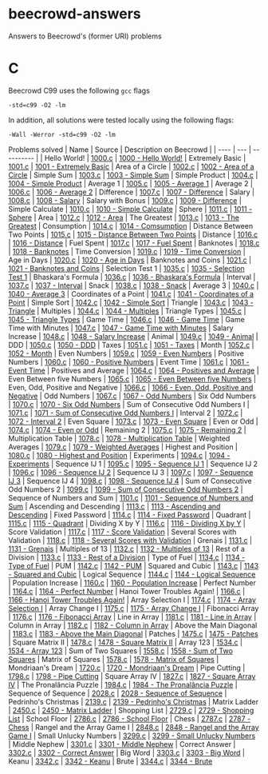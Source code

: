 # beecrowd-answers
Answers to Beecrowd's (former URI) problems

# C

Beecrowd C99 uses the following `gcc` flags

`-std=c99 -O2 -lm`

In addition, all solutions were tested locally using the following flags:

`-Wall -Werror -std=c99 -O2 -lm`

Problems solved
| Name | Source | Description on Beecrowd |
| ---- | --- | ---------- |
| Hello World! | [1000.c](src/C/1000.c) | [1000 - Hello World!](https://judge.beecrowd.com/en/problems/view/1000)
| Extremely Basic | [1001.c](src/C/1001.c) | [1001 - Extremely Basic](https://judge.beecrowd.com/en/problems/view/1001)
| Area of a Circle | [1002.c](src/C/1002.c) | [1002 - Area of a Circle](https://judge.beecrowd.com/en/problems/view/1002)
| Simple Sum | [1003.c](src/C/1003.c) | [1003 - Simple Sum](https://judge.beecrowd.com/en/problems/view/1003)
| Simple Product | [1004.c](src/C/1004.c) | [1004 - Simple Product](https://judge.beecrowd.com/en/problems/view/1004)
| Average 1 | [1005.c](src/C/1005.c) | [1005 - Average 1](https://judge.beecrowd.com/en/problems/view/1005)
| Average 2 | [1006.c](src/C/1006.c) | [1006 - Average 2](https://judge.beecrowd.com/en/problems/view/1006)
| Difference | [1007.c](src/C/1007.c) | [1007 - Difference](https://judge.beecrowd.com/en/problems/view/1007)
| Salary | [1008.c](src/C/1008.c) | [1008 - Salary](https://judge.beecrowd.com/en/problems/view/1008)
| Salary with Bonus | [1009.c](src/C/1009.c) | [1009 - Difference](https://judge.beecrowd.com/en/problems/view/1009)
| Simple Calculate | [1010.c](src/C/1010.c) | [1010 - Simple Calculate](https://judge.beecrowd.com/en/problems/view/1010)
| Sphere | [1011.c](src/C/1011.c) | [1011 - Sphere](https://judge.beecrowd.com/en/problems/view/1011)
| Area | [1012.c](src/C/1012.c) | [1012 - Area](https://judge.beecrowd.com/en/problems/view/1012)
| The Greatest | [1013.c](src/C/1013.c) | [1013 - The Greatest](https://judge.beecrowd.com/en/problems/view/1013)
| Consumption | [1014.c](src/C/1014.c) | [1014 - Comsumption](https://judge.beecrowd.com/en/problems/view/1014)
| Distance Between Two Points | [1015.c](src/C/1015.c) | [1015 - Distance Between Two Points](https://judge.beecrowd.com/en/problems/view/1015)
| Distance | [1016.c](src/C/1016.c) | [1016 - Distance](https://judge.beecrowd.com/en/problems/view/1016)
| Fuel Spent | [1017.c](src/C/1017.c) | [1017 - Fuel Spent](https://judge.beecrowd.com/en/problems/view/1017)
| Banknotes | [1018.c](src/C/1018.c) | [1018 - Banknotes](https://judge.beecrowd.com/en/problems/view/1018)
| Time Conversion | [1019.c](src/C/1019.c) | [1019 - Time Conversion](https://judge.beecrowd.com/en/problems/view/1019)
| Age in Days | [1020.c](src/C/1020.c) | [1020 - Age in Days](https://judge.beecrowd.com/en/problems/view/1020)
| Banknotes and Coins | [1021.c](src/C/1021.c) | [1021 - Banknotes and Coins](https://judge.beecrowd.com/en/problems/view/1021)
| Selection Test 1 | [1035.c](src/C/1035.c) | [1035 - Selection Test 1](https://judge.beecrowd.com/en/problems/view/1035)
| Bhaskara's Formula | [1036.c](src/C/1036.c) | [1036 - Bhaskara's Formula](https://judge.beecrowd.com/en/problems/view/1036)
| Interval | [1037.c](src/C/1037.c) | [1037 - Interval](https://judge.beecrowd.com/en/problems/view/1037)
| Snack | [1038.c](src/C/1038.c) | [1038 - Snack](https://judge.beecrowd.com/en/problems/view/1038)
| Average 3 | [1040.c](src/C/1040.c) | [1040 - Average 3](https://judge.beecrowd.com/en/problems/view/1040)
| Coordinates of a Point | [1041.c](src/C/1041.c) | [1041 - Coordinates of a Point](https://judge.beecrowd.com/en/problems/view/1041)
| Simple Sort | [1042.c](src/C/1042.c) | [1042 - Simple Sort](https://judge.beecrowd.com/en/problems/view/1042)
| Triangle | [1043.c](src/C/1043.c) | [1043 - Triangle](https://judge.beecrowd.com/en/problems/view/1043)
| Multiples | [1044.c](src/C/1044.c) | [1044 - Multiples](https://judge.beecrowd.com/en/problems/view/1044)
| Triangle Types | [1045.c](src/C/1045.c) | [1045 - Triangle Types](https://judge.beecrowd.com/en/problems/view/1045)
| Game Time | [1046.c](src/C/1046.c) | [1046 - Game Time](https://judge.beecrowd.com/en/problems/view/1046)
| Game Time with Minutes | [1047.c](src/C/1047.c) | [1047 - Game Time with Minutes](https://judge.beecrowd.com/en/problems/view/1047)
| Salary Increase | [1048.c](src/C/1048.c) | [1048 - Salary Increase](https://judge.beecrowd.com/en/problems/view/1048)
| Animal | [1049.c](src/C/1049.c) | [1049 - Animal](https://judge.beecrowd.com/en/problems/view/1049)
| DDD | [1050.c](src/C/1050.c) | [1050 - DDD](https://judge.beecrowd.com/en/problems/view/1050)
| Taxes | [1051.c](src/C/1051.c) | [1051 - Taxes](https://judge.beecrowd.com/en/problems/view/1051)
| Month | [1052.c](src/C/1052.c) | [1052 - Month](https://judge.beecrowd.com/en/problems/view/1052)
| Even Numbers | [1059.c](src/C/1059.c) | [1059 - Even Numbers](https://judge.beecrowd.com/en/problems/view/1059)
| Positive Numbers | [1060.c](src/C/1060.c) | [1060 - Positive Numbers](https://judge.beecrowd.com/en/problems/view/1060)
| Event Time | [1061.c](src/C/1061.c) | [1061 - Event Time](https://judge.beecrowd.com/en/problems/view/1061)
| Positives and Average | [1064.c](src/C/1064.c) | [1064 - Positives and Average](https://judge.beecrowd.com/en/problems/view/1064)
| Even Between five Numbers | [1065.c](src/C/1065.c) | [1065 - Even Between five Numbers](https://judge.beecrowd.com/en/problems/view/1065)
| Even, Odd, Positive and Negative | [1066.c](src/C/1066.c) | [1066 - Even, Odd, Positive and Negative](https://judge.beecrowd.com/en/problems/view/1066)
| Odd Numbers | [1067.c](src/C/1067.c) | [1067 - Odd Numbers](https://judge.beecrowd.com/en/problems/view/1067)
| Six Odd Numbers | [1070.c](src/C/1070.c) | [1070 - Six Odd Numbers](https://judge.beecrowd.com/en/problems/view/1070)
| Sum of Consecutive Odd Numbers I | [1071.c](src/C/1071.c) | [1071 - Sum of Consecutive Odd Numbers I](https://judge.beecrowd.com/en/problems/view/1071)
| Interval 2 | [1072.c](src/C/1072.c) | [1072 - Interval 2](https://judge.beecrowd.com/en/problems/view/1072)
| Even Square | [1073.c](src/C/1073.c) | [1073 - Even Square](https://judge.beecrowd.com/en/problems/view/1073)
| Even or Odd | [1074.c](src/C/1074.c) | [1074 - Even or Odd](https://judge.beecrowd.com/en/problems/view/1074)
| Remaining 2 | [1075.c](src/C/1075.c) | [1075 - Remaining 2](https://judge.beecrowd.com/en/problems/view/1075)
| Multiplication Table | [1078.c](src/C/1078.c) | [1078 - Multiplication Table](https://judge.beecrowd.com/en/problems/view/1078)
| Weighted Averages | [1079.c](src/C/1079.c) | [1079 - Weighted Averages](https://judge.beecrowd.com/en/problems/view/1079)
| Highest and Position | [1080.c](src/C/1080.c) | [1080 - Highest and Position](https://judge.beecrowd.com/en/problems/view/1080)
| Experiments | [1094.c](src/C/1094.c) | [1094 - Experiments](https://judge.beecrowd.com/en/problems/view/1094)
| Sequence IJ 1 | [1095.c](src/C/1095.c) | [1095 - Sequence IJ 1](https://judge.beecrowd.com/en/problems/view/1095)
| Sequence IJ 2 | [1096.c](src/C/1096.c) | [1096 - Sequence IJ 2](https://judge.beecrowd.com/en/problems/view/1096)
| Sequence IJ 3 | [1097.c](src/C/1097.c) | [1097 - Sequence IJ 3](https://judge.beecrowd.com/en/problems/view/1097)
| Sequence IJ 4 | [1098.c](src/C/1098.c) | [1098 - Sequence IJ 4](https://judge.beecrowd.com/en/problems/view/1098)
| Sum of Consecutive Odd Numbers 2 | [1099.c](src/C/1099.c) | [1099 - Sum of Consecutive Odd Numbers 2](https://judge.beecrowd.com/en/problems/view/1099)
| Sequence of Numbers and Sum | [1101.c](src/C/1101.c) | [1101 - Sequence of Numbers and Sum](https://judge.beecrowd.com/en/problems/view/1101)
| Ascending and Descending | [1113.c](src/C/1113.c) | [1113 - Ascending and Descending](https://judge.beecrowd.com/en/problems/view/1113)
| Fixed Password | [1114.c](src/C/1114.c) | [1114 - Fixed Password](https://judge.beecrowd.com/en/problems/view/1114)
| Quadrant | [1115.c](src/C/1115.c) | [1115 - Quadrant](https://judge.beecrowd.com/en/problems/view/1115)
| Dividing X by Y | [1116.c](src/C/1116.c) | [1116 - Dividing X by Y](https://judge.beecrowd.com/en/problems/view/1116)
| Score Validation | [1117.c](src/C/1117.c) | [1117 - Score Validation](https://judge.beecrowd.com/en/problems/view/1117)
| Several Scores with Validation | [1118.c](src/C/1118.c) | [1118 - Several Scores with Validation](https://judge.beecrowd.com/en/problems/view/1118)
| Grenais | [1131.c](src/C/1131.c) | [1131 - Grenais](https://judge.beecrowd.com/en/problems/view/1131)
| Multiples of 13 | [1132.c](src/C/1132.c) | [1132 - Multiples of 13](https://judge.beecrowd.com/en/problems/view/1132)
| Rest of a Division | [1133.c](src/C/1133.c) | [1133 - Rest of a Division](https://judge.beecrowd.com/en/problems/view/1133)
| Type of Fuel | [1134.c](src/C/1134.c) | [1134 - Type of Fuel](https://judge.beecrowd.com/en/problems/view/1134)
| PUM | [1142.c](src/C/1142.c) | [1142 - PUM](https://judge.beecrowd.com/en/problems/view/1142)
| Squared and Cubic | [1143.c](src/C/1143.c) | [1143 - Squared and Cubic](https://judge.beecrowd.com/en/problems/view/1143)
| Logical Sequence | [1144.c](src/C/1144.c) | [1144 - Logical Sequence](https://judge.beecrowd.com/en/problems/view/1144)
| Population Increase | [1160.c](src/C/1160.c) | [1160 - Population Increase](https://judge.beecrowd.com/en/problems/view/1160)
| Perfect Number | [1164.c](src/C/1164.c) | [1164 - Perfect Number](https://judge.beecrowd.com/en/problems/view/1164)
| Hanoi Tower Troubles Again! | [1166.c](src/C/1166.c) | [1166 - Hanoi Tower Troubles Again!](https://judge.beecrowd.com/en/problems/view/1166)
| Array Selection I | [1174.c](src/C/1174.c) | [1174 - Array Selection I](https://judge.beecrowd.com/en/problems/view/1174)
| Array Change I | [1175.c](src/C/1175.c) | [1175 - Array Change I](https://judge.beecrowd.com/en/problems/view/1175)
| Fibonacci Array | [1176.c](src/C/1176.c) | [1176 - Fibonacci Array](https://judge.beecrowd.com/en/problems/view/1176)
| Line in Array | [1181.c](src/C/1181.c) | [1181 - Line in Array](https://judge.beecrowd.com/en/problems/view/1181)
| Column in Array | [1182.c](src/C/1182.c) | [1182 - Column in Array](https://judge.beecrowd.com/en/problems/view/1182)
| Above the Main Diagonal | [1183.c](src/C/1183.c) | [1183 - Above the Main Diagonal](https://judge.beecrowd.com/en/problems/view/1183)
| Patches | [1475.c](src/C/1475.c) | [1475 - Patches](https://judge.beecrowd.com/en/problems/view/1475)
| Square Matrix II | [1478.c](src/C/1478.c) | [1478 - Square Matrix II](https://judge.beecrowd.com/en/problems/view/1478)
| Array 123 | [1534.c](src/C/1534.c) | [1534 - Array 123](https://judge.beecrowd.com/en/problems/view/1534)
| Sum of Two Squares | [1558.c](src/C/1558.c) | [1558 - Sum of Two Squares](https://judge.beecrowd.com/en/problems/view/1558)
| Matrix of Squares | [1578.c](src/C/1578.c) | [1578 - Matrix of Squares](https://judge.beecrowd.com/en/problems/view/1578)
| Mondriaan's Dream | [1720.c](src/C/1720.c) | [1720 - Mondriaan's Dream](https://judge.beecrowd.com/en/problems/view/1720)
| Pipe Cutting | [1798.c](src/C/1798.c) | [1798 - Pipe Cutting](https://judge.beecrowd.com/en/problems/view/1798)
| Square Array IV | [1827.c](src/C/1827.c) | [1827 - Square Array IV](https://judge.beecrowd.com/en/problems/view/1827)
| The Pronalância Puzzle | [1984.c](src/C/1984.c) | [1984 - The Pronalância Puzzle](https://judge.beecrowd.com/en/problems/view/1984)
| Sequence of Sequence | [2028.c](src/C/2028.c) | [2028 - Sequence of Sequence](https://judge.beecrowd.com/en/problems/view/2028)
| Pedrinho's Christmas | [2139.c](src/C/2139.c) | [2139 - Pedrinho's Christmas](https://judge.beecrowd.com/en/problems/view/2139)
| Matrix Ladder | [2450.c](src/C/2450.c) | [2450 - Matrix Ladder](https://judge.beecrowd.com/en/problems/view/2450)
| Shopping List | [2729.c](src/C/2729.c) | [2729 - Shopping List](https://judge.beecrowd.com/en/problems/view/2729)
| School Floor | [2786.c](src/C/2786.c) | [2786 - School Floor](https://judge.beecrowd.com/en/problems/view/2786)
| Chess | [2787.c](src/C/2787.c) | [2787 - Chess](https://judge.beecrowd.com/en/problems/view/2787)
| Rangel and the Array Game I | [2848.c](src/C/2848.c) | [2848 - Rangel and the Array Game I](https://judge.beecrowd.com/en/problems/view/2848)
| Small Unlucky Numbers | [3299.c](src/C/3299.c) | [3299 - Small Unlucky Numbers](https://judge.beecrowd.com/en/problems/view/3299)
| Middle Nephew | [3301.c](src/C/3301.c) | [3301 - Middle Nephew](https://judge.beecrowd.com/en/problems/view/3301)
| Correct Answer | [3302.c](src/C/3302.c) | [3302 - Correct Answer](https://judge.beecrowd.com/en/problems/view/3302)
| Big Word | [3303.c](src/C/3303.c) | [3303 - Big Word](https://judge.beecrowd.com/en/problems/view/3303)
| Keanu | [3342.c](src/C/3342.c) | [3342 - Keanu](https://judge.beecrowd.com/en/problems/view/3342)
| Brute | [3344.c](src/C/3344.c) | [3344 - Brute](https://judge.beecrowd.com/en/problems/view/3344)
